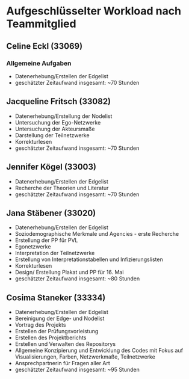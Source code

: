# Aufgeschlüsselter Workload nach Teammitglied

## Celine Eckl (33069)
### Allgemeine Aufgaben
* Datenerhebung/Erstellen der Edgelist
* geschätzter Zeitaufwand insgesamt: ~70 Stunden
## Jacqueline Fritsch (33082)
* Datenerhebung/Erstellung der Nodelist
* Untersuchung der Ego-Netzwerke
* Untersuchung der Akteursmaße
* Darstellung der Teilnetzwerke
* Korrekturlesen
* geschätzter Zeitaufwand insgesamt: ~70 Stunden
## Jennifer Kögel (33003)
* Datenerhebung/Erstellen der Edgelist
* Recherche der Theorien und Literatur
* geschätzter Zeitaufwand insgesamt: ~70 Stunden
## Jana Stäbener (33020)
* Datenerhebung/Erstellen der Edgelist
* Soziodemographische Merkmale und Agencies - erste Recherche
* Erstellung der PP für PVL
* Egonetzwerke
* Interpretation der Teilnetzwerke
* Erstellung von Interpretationstabellen und Infizierungslisten
* Korrekturlesen 
* Design/ Erstellung Plakat und PP für 16. Mai
* geschätzter Zeitaufwand insgesamt: ~80 Stunden
## Cosima Staneker (33334)
* Datenerhebung/Erstellen der Edgelist
* Bereinigung der Edge- und Nodelist
* Vortrag des Projekts
* Erstellen der Prüfungsvorleistung
* Erstellen des Projektberichts
* Erstellen und Verwalten des Repositorys
* Allgemeine Konzipierung und Entwicklung des Codes mit Fokus auf Visualisierungen, Farben, Netzwerkmaße, Teilnetzwerke
* Ansprechpartnerin für Fragen aller Art
* geschätzter Zeitaufwand insgesamt: ~95 Stunden
